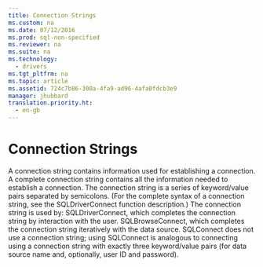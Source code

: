 ```yaml
---
title: Connection Strings
ms.custom: na
ms.date: 07/12/2016
ms.prod: sql-non-specified
ms.reviewer: na
ms.suite: na
ms.technology: 
  - drivers
ms.tgt_pltfrm: na
ms.topic: article
ms.assetid: 724c7b86-300a-4fa9-ad96-4afa0fdcb3e9
manager: jhubbard
translation.priority.ht: 
  - en-gb
---
```

# Connection Strings
<?xml version="1.0" encoding="utf-8"?>
<developerReferenceWithoutSyntaxDocument xmlns="http://ddue.schemas.microsoft.com/authoring/2003/5" xmlns:xlink="http://www.w3.org/1999/xlink" xmlns:xsi="http://www.w3.org/2001/XMLSchema-instance" xsi:schemaLocation="http://ddue.schemas.microsoft.com/authoring/2003/5 http://dduestorage.blob.core.windows.net/ddueschema/developer.xsd">
  <introduction>
    <para>A connection string contains information used for establishing a connection. A complete connection string contains all the information needed to establish a connection. The connection string is a series of keyword/value pairs separated by semicolons. (For the complete syntax of a connection string, see the <legacyLink xlink:href="e299be1d-5c74-4ede-b6a3-430eb189134f">SQLDriverConnect</legacyLink> function description.) The connection string is used by:  </para>
    <list class="bullet">
      <listItem>
        <para>             <legacyBold>SQLDriverConnect</legacyBold>, which completes the connection string by interaction with the user.</para>
      </listItem>
      <listItem>
        <para>             <legacyBold>SQLBrowseConnect</legacyBold>, which completes the connection string iteratively with the data source.</para>
      </listItem>
    </list>
    <para>         <legacyBold>SQLConnect</legacyBold> does not use a connection string; using <legacyBold>SQLConnect</legacyBold> is analogous to connecting using a connection string with exactly three keyword/value pairs (for data source name and, optionally, user ID and password).</para>
  </introduction>
  <relatedTopics />
</developerReferenceWithoutSyntaxDocument>